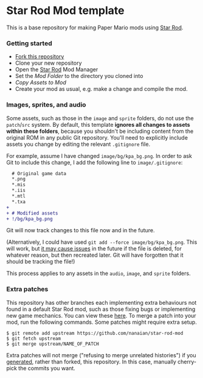 # Star Rod Mod template

This is a base repository for making Paper Mario mods using [Star Rod](https://github.com/nanaian/star-rod).

### Getting started

* [Fork this repository](https://github.com/nanaian/star-rod-mod/fork)
* Clone your new repository
* Open the [Star Rod](https://github.com/nanaian/star-rod/releases/latest) Mod Manager
* Set the _Mod Folder_ to the directory you cloned into
* _Copy Assets to Mod_
* Create your mod as usual, e.g. make a change and compile the mod.

### Images, sprites, and audio

Some assets, such as those in the `image` and `sprite` folders, do not use the `patch`/`src` system. By default, this template **ignores all changes to assets within these folders**, because you shouldn't be including content from the original ROM in any public Git repository. You'll need to explicitly include assets you change by editing the relevant `.gitignore` file.

For example, assume I have changed `image/bg/kpa_bg.png`. In order to ask Git to include this change, I add the following line to `image/.gitignore`:

```diff
  # Original game data
  *.png
  *.mis
  *.iis
  *.mtl
  *.txa
+
+ # Modified assets
+ !/bg/kpa_bg.png
```

Git will now track changes to this file now and in the future.

(Alternatively, I could have used `git add --force image/bg/kpa_bg.png`. This will work, but [it may cause issues](https://stackoverflow.com/a/42723384) in the future if the file is deleted, for whatever reason, but then recreated later. Git will have forgotten that it should be tracking the file!)

This process applies to any assets in the `audio`, `image`, and `sprite` folders.

### Extra patches

This repository has other branches each implementing extra behaviours not found in a default Star Rod mod, such as those fixing bugs or implementing new game mechanics. You can view these [here](https://github.com/nanaian/star-rod-mod/pulls?q=is%3Apr+is%3Aopen+label%3Aextra). To merge a patch into your mod, run the following commands. Some patches might require extra setup.

```
$ git remote add upstream https://github.com/nanaian/star-rod-mod
$ git fetch upstream
$ git merge upstream/NAME_OF_PATCH
```

Extra patches will not merge ("refusing to merge unrelated histories") if you [generated](https://github.com/nanaian/star-rod-mod/generate), rather than forked, this repository. In this case, manually cherry-pick the commits you want.
